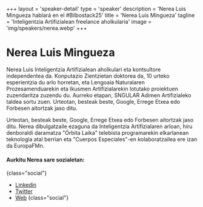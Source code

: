 +++
layout = 'speaker-detail'
type = 'speaker'
description = 'Nerea Luis Mingueza hablará en el #Bilbostack25'
title = 'Nerea Luis Mingueza'
tagline = 'Inteligentzia Artifizialean freelance aholkularia'
image = 'img/speakers/nerea.webp'
+++

# Nerea Luis Mingueza

Nerea Luis Inteligentzia Artifizialean aholkulari eta kontsultore independentea da. Konputazio Zientzietan doktorea da, 10 urteko esperientzia du arlo horretan, eta Lengoaia Naturalaren Prozesamenduarekin eta Ikusmen Artifizialarekin lotutako proiektuen zuzendaritza zuzendu du. Aurreko etapan, SNGULAR Adimen Artifizialeko taldea sortu zuen. Urteotan, besteak beste, Google, Errege Etxea edo Forbesen aitortzak jaso ditu.  

Urteotan, besteak beste, Google, Errege Etxea edo Forbesen aitortzak jaso ditu. Nerea dibulgatzaile ezaguna da Inteligentzia Artifizialaren arloan, hiru denboraldi daramatza "Órbita Laika" telebista programarekin elkarlanean teknologia atal berrian eta "Cuerpos Especiales"-en kolaboratzailea ere izan da EuropaFMn.

#### Aurkitu Nerea sare sozialetan:

{class="social"}

- [Linkedin](https://www.linkedin.com/in/nerealuis/)
- [Twitter](https://x.com/sailormerqury)
- [Web](https://nerealuis.es/)
  {class="social"}
